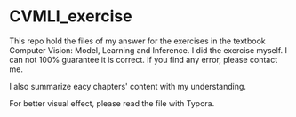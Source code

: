 # CVMLI_exercise
This repo hold the files of my answer for the exercises in the textbook Computer Vision: Model, Learning and Inference.
I did the exercise myself. I can not 100% guarantee it is correct. If you find any error, please contact me.

I also summarize eacy chapters' content with my understanding.

For better visual effect, please read the file with Typora.


